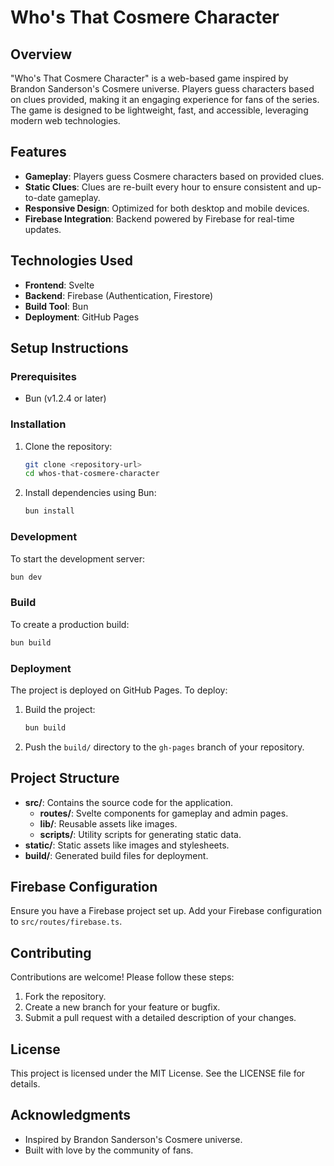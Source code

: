 # Who's That Cosmere Character

## Overview
"Who's That Cosmere Character" is a web-based game inspired by Brandon Sanderson's Cosmere universe. Players guess characters based on clues provided, making it an engaging experience for fans of the series. The game is designed to be lightweight, fast, and accessible, leveraging modern web technologies.

## Features
- **Gameplay**: Players guess Cosmere characters based on provided clues.
- **Static Clues**: Clues are re-built every hour to ensure consistent and up-to-date gameplay.
- **Responsive Design**: Optimized for both desktop and mobile devices.
- **Firebase Integration**: Backend powered by Firebase for real-time updates.

## Technologies Used
- **Frontend**: Svelte
- **Backend**: Firebase (Authentication, Firestore)
- **Build Tool**: Bun
- **Deployment**: GitHub Pages

## Setup Instructions

### Prerequisites
- Bun (v1.2.4 or later)

### Installation
1. Clone the repository:
   ```bash
   git clone <repository-url>
   cd whos-that-cosmere-character
   ```
2. Install dependencies using Bun:
   ```bash
   bun install
   ```

### Development
To start the development server:
```bash
bun dev
```

### Build
To create a production build:
```bash
bun build
```

### Deployment
The project is deployed on GitHub Pages. To deploy:
1. Build the project:
   ```bash
   bun build
   ```
2. Push the `build/` directory to the `gh-pages` branch of your repository.

## Project Structure
- **src/**: Contains the source code for the application.
  - **routes/**: Svelte components for gameplay and admin pages.
  - **lib/**: Reusable assets like images.
  - **scripts/**: Utility scripts for generating static data.
- **static/**: Static assets like images and stylesheets.
- **build/**: Generated build files for deployment.

## Firebase Configuration
Ensure you have a Firebase project set up. Add your Firebase configuration to `src/routes/firebase.ts`.

## Contributing
Contributions are welcome! Please follow these steps:
1. Fork the repository.
2. Create a new branch for your feature or bugfix.
3. Submit a pull request with a detailed description of your changes.

## License
This project is licensed under the MIT License. See the LICENSE file for details.

## Acknowledgments
- Inspired by Brandon Sanderson's Cosmere universe.
- Built with love by the community of fans.